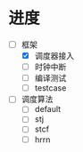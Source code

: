 # 进度
- [ ] 框架
    - [x] 调度器接入
    - [ ] 时钟中断
    - [ ] 编译测试
    - [ ] testcase
- [ ] 调度算法
    - [ ] default
    - [ ] stj
    - [ ] stcf
    - [ ] hrrn